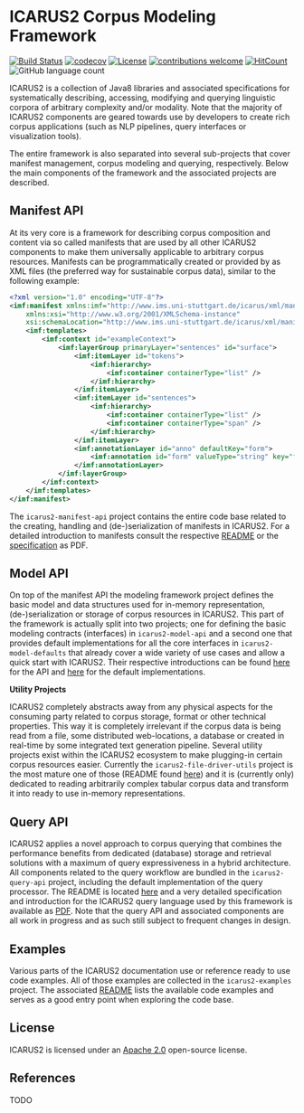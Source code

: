 # ICARUS2 Corpus Modeling Framework

[![Build Status](https://github.com/icarus-tooling/icarus2-modeling-framework/workflows/build/badge.svg)](https://github.com/ICARUS-tooling/icarus2-modeling-framework/actions?workflow=build)
[![codecov](https://codecov.io/gh/icarus-tooling/icarus2-modeling-framework/branch/dev/graph/badge.svg)](https://codecov.io/gh/icarus-tooling/icarus2-modeling-framework)
[![License](https://img.shields.io/badge/License-Apache%202.0-yellowgreen.svg)](https://github.com/icarus-tooling/icarus2-modeling-framework/blob/master/LICENSE)
[![contributions welcome](https://img.shields.io/badge/contributions-welcome-brightgreen.svg?style=flat)](https://github.com/ICARUS-tooling/icarus2-modeling-framework/issues)
[![HitCount](http://hits.dwyl.com/icarus-tooling/icarus2-modeling-framework.svg)](http://hits.dwyl.com/icarus-tooling/icarus2-modeling-framework)
![GitHub language count](https://img.shields.io/github/languages/count/icarus-tooling/icarus2-modeling-framework.svg)


ICARUS2 is a collection of Java8 libraries and associated specifications for systematically describing, accessing, modifying and querying linguistic corpora of arbitrary complexity and/or modality. Note that the majority of ICARUS2 components are geared towards use by developers to create rich corpus applications (such as NLP pipelines, query interfaces or visualization tools). 

The entire framework is also separated into several sub-projects that cover manifest management, corpus modeling and querying, respectively. Below the main components of the framework and the associated projects are described.

## Manifest API

At its very core is a framework for describing corpus composition and content via so called manifests that are used by all other ICARUS2 components to make them universally applicable to arbitrary corpus resources. Manifests can be programmatically created or provided by as XML files (the preferred way for sustainable corpus data), similar to the following example:

```xml
<?xml version="1.0" encoding="UTF-8"?>
<imf:manifest xmlns:imf="http://www.ims.uni-stuttgart.de/icarus/xml/manifest"
	xmlns:xsi="http://www.w3.org/2001/XMLSchema-instance"
	xsi:schemaLocation="http://www.ims.uni-stuttgart.de/icarus/xml/manifest http://www.ims.uni-stuttgart.de/icarus/xml/manifest/corpus.xsd">
	<imf:templates>
		<imf:context id="exampleContext">
			<imf:layerGroup primaryLayer="sentences" id="surface">
				<imf:itemLayer id="tokens">
					<imf:hierarchy>
						<imf:container containerType="list" />
					</imf:hierarchy>
				</imf:itemLayer>
				<imf:itemLayer id="sentences">
					<imf:hierarchy>
						<imf:container containerType="list" />
						<imf:container containerType="span" />
					</imf:hierarchy>
				</imf:itemLayer>
				<imf:annotationLayer id="anno" defaultKey="form">
					<imf:annotation id="form" valueType="string" key="form" />
				</imf:annotationLayer>
			</imf:layerGroup>
		</imf:context>
	</imf:templates>
</imf:manifest>
```

The `icarus2-manifest-api` project contains the entire code base related to the creating, handling and (de-)serialization of manifests in ICARUS2. For a detailed introduction to manifests consult the respective [README](icarus2-manifest-api/README.md) or the [specification](icarus2-manifest-api/doc/imf_specification.pdf) as PDF.


## Model API

On top of the manifest API the modeling framework project defines the basic model and data structures used for in-memory representation, (de-)serialization or storage of corpus resources in ICARUS2. This part of the framework is actually split into two projects; one for defining the basic modeling contracts (interfaces) in `icarus2-model-api` and a second one that provides default implementations for all the core interfaces in `icarus2-model-defaults` that already cover a wide variety of use cases and allow a quick start with ICARUS2. Their respective introductions can be found [here](icarus2-model-api/README.md) for the API and [here](icarus2-model-defaults/README.md) for the default implementations.

**Utility Projects**

ICARUS2 completely abstracts away from any physical aspects for the consuming party related to corpus storage, format or other technical properties. This way it is completely irrelevant if the corpus data is being read from a file, some distributed web-locations, a database or created in real-time by some integrated text generation pipeline. Several utility projects exist within the ICARUS2 ecosystem to make plugging-in certain corpus resources easier. Currently the `icarus2-file-driver-utils` project is the most mature one of those (README found [here](icarus2-file-driver-utils/README.md)) and it is (currently only) dedicated to reading arbitrarily complex tabular corpus data and transform it into ready to use in-memory representations.  

## Query API

ICARUS2 applies a novel approach to corpus querying that combines the performance benefits from dedicated (database) storage and retrieval solutions with a maximum of query expressiveness in a hybrid architecture. All components related to the query workflow are bundled in the `icarus2-query-api` project, including the default implementation of the query processor. The README is located [here](icarus2-query-api/README.md) and a very detailed specification and introduction for the ICARUS2 query language used by this framework is available as [PDF](icarus2-query-api/doc/iql_specification.pdf). Note that the query API and associated components are all work in progress and as such still subject to frequent changes in design. 

## Examples

Various parts of the ICARUS2 documentation use or reference ready to use code examples. All of those examples are collected in the `icarus2-examples` project. The associated [README](icarus2-examples/README.md) lists the available code examples and serves as a good entry point when exploring the code base.

## License

ICARUS2 is licensed under an [Apache 2.0](LICENSE) open-source license.

## References

TODO
